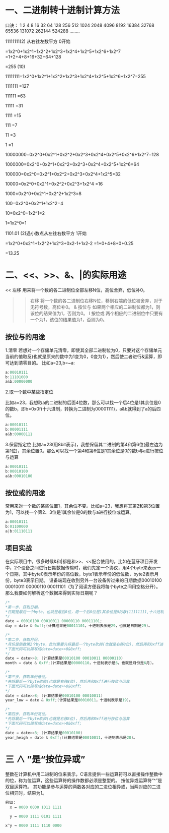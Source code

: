 # 一、二进制转十进制计算方法
口诀： 1 2 4 8 16 32 64 128 256 512 1024 2048 4096 8192 16384 32768 65536 131072 262144 524288 ........

11111111(2) 从右往左数平方 0开始

=1x2^0+1x2^1+1x2^2+1x2^3+1x2^4+1x2^5+1x2^6+1x2^7
=1+2+4+8+16+32+64+128

=255 (10)

11111111=1x2^0+1x2^1+1x2^2+1x2^3+1x2^4+1x2^5+1x2^6+1x2^7=255

1111111 =127

111111 =63

11111 =31

1111 =15

111 =7

11 =3

1 =1

10000000=0x2^0+0x2^1+0x2^2+0x2^3+0x2^4+0x2^5+0x2^6+1x2^7=128

1000000=0x2^0+0x2^1+0x2^2+0x2^3+0x2^4+0x2^5+1x2^6=64

100000=0x2^0+0x2^1+0x2^2+0x2^3+0x2^4+1x2^5=32

10000=0x2^0+0x2^1+0x2^2+0x2^3+1x2^4 =16

1000=0x2^0+0x2^1+0x2^2+1x2^3=8

100=0x2^0+0x2^1+1x2^2=4

10=0x2^0+1x2^1=2

1=1x2^0=1

1101.01 (2)遇小数点从左往右数平方 1开始

=1x2^0+0x2^1+1x2^2+1x2^3+0x2-1+1x2-2
=1+0+4+8+0+0.25

=13.25


# 二、<<、>>、&、|的实际用途

<<	左移	用来将一个数的各二进制位全部左移N位，高位舍弃，低位补0。
>>	右移	将一个数的各二进制位右移N位，移到右端的低位被舍弃，对于无符号数，高位补0。
&	按位与	如果两个相应的二进制位都为1，则该位的结果值为1，否则为0。
l	按位或	两个相应的二进制位中只要有一个为1，该位的结果值为1，否则为0。

## 按位与的用途

1.清零
若想对一个存储单元清零，即使其全部二进制位为0，只要对这个存储单元当前的值取反(也就是原来的数中为1变为0，0变为1），然后使二者进行&运算，即可达到清零目的。
比如a=23,b=~a:
```c
a:00010111
b:11101000
a&b:00000000
```
2.取一个数中某些指定位

比如a=23，我想取a的二进制的后面4位数，那么可以找一个后4位是1其余位是0的数b，即b=0x0f(十六进制，转换为二进制为00001111)，a&b就得到了a的后四位。

```c
a:00010111
b:00001111
a&b:00000111
```

3.保留指定位
比如a=23(用8bit表示)，我想保留其二进制的第4和第6位(最左边为第1位)，其余位置0。那么可以找一个第4和第6位是1其余位是0的数b与a进行按位与运算

```c
a:00010111
b:00010100
a&b:00010100
```

## 按位或的用途
常用来对一个数的某些位置1，其余位不变。比如a=23，我想将其第2和第3位置为1，可以找一个第2、3位是1其余位是0的数与a进行按位或运算。

```c 
a:00010111
b:01100000
a|b:01110111
```

## 项目实战
在实际项目中，很多时候&和|都是和>>、<<配合使用的。比如在蓝牙项目开发中，2个设备之间进行日期数据传输时，我们先定一个协议，用4个byte来表示一个日期，其中byte0表示年份的高位数，byte1表示年份的低位数，byte2表示月份，byte3表示日期。
设备端现在收到另外一台设备传过来的日期数据00010100 00010011 00000110 00011101（为了阅读方便我将每个byte之间用空格分开）。那么我要如何解析这个数据来得到实际日期呢？

```c 
/* 
*第一步，获取日期。
*日期是最后一个byte，也就是最后8位，用一个后8位是1其余位是0的数(11111111,十六进制表示是0xff)与数据进行按位与计算即可
*/
date = 00010100 00010011 00000110 00011101;
day = date & 0xff;(计算结果是00011101，十进制表示是29，也就是日期是29)。

/* 
*第二步，获取月份。
*月份是倒数第2个byte，此时需要先将最后一个byte砍掉(也就是右移8位)，然后再和0xff进行按位与运算
*下面代码可以简写成date=date>>8&0xff;
*/
date = date>>8; (计算结果是00010100 00010011 00000110)
month = date & 0xff;(计算结果是00000110，十进制表示是6，也就是月份是6月)。

/* 
*第三步，获取年份低位。
*先将最后一个byte砍掉(也就是右移8位)，然后再和0xff进行按位与运算
*下面代码可以简写成date=date>>8&0xff;
*/
date = date>>8; (计算结果是00010100 00010011)
year_low = date & 0xff;(计算结果是00010011，十进制表示是19)。

/* 
*第四步，获取年份高位。
*先将最后一个byte砍掉(也就是右移8位)，然后再和0xff进行按位与运算
*下面代码可以简写成date=date>>8&0xff;
*/
date = date>>8; (计算结果是00010100)
year_heigh = date & 0xff;(计算结果是00010011，十进制表示是20)。
```

# 三 ∧ ”是“按位异或”
整数在计算机中用二进制的位来表示，C语言提供一些运算符可以直接操作整数中的位，称为位运算，这些运算符的操作数都必须是整型的。
按位异或运算符“^”是双目运算符。 其功能是参与运算的两数各对应的二进位相异或，当两对应的二进位相异时，结果为1。

```c 
例如：
  x → 0000 0000 1011 1111

  y → 0000 1111 0101 1111

x^y → 0000 1111 1110 0000
```
































